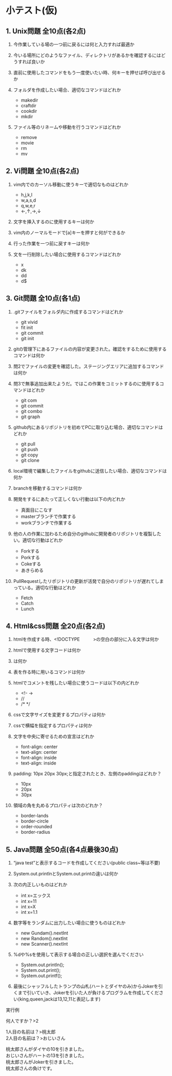 # 小テスト(仮)

## 1. Unix問題 全10点(各2点)

1. 今作業している場の一つ前に戻るには何と入力すれば最適か

1. 今いる場所にどのようなファイル、ディレクトリがあるかを確認するにはどうすれば良いか

1. 直前に使用したコマンドをもう一度使いたい時、何キーを押せば呼び出せるか

1. フォルダを作成したい場合、適切なコマンドはどれか
   - makedir
   - craftdir
   - cookdir
   - mkdir
5. ファイル等のリネームや移動を行うコマンドはどれか
   - remove
   - movie
   - rm
   - mv
## 2. Vi問題 全10点(各2点)

1. vim内でのカーソル移動に使うキーで適切なものはどれか
   - h,j,k,l
   - w,a,s,d
   - q,w,e,r
   - ←,↑,→,↓

2. 文字を挿入するのに使用するキーは何か

1. vim内のノーマルモードで[a]キーを押すと何ができるか

1. 行った作業を一つ前に戻すキーは何か

1. 文を一行削除したい場合に使用するコマンドはどれか
    - x
    - dk
    - dd
    - d$
## 3. Git問題 全10点(各1点)

1. .gitファイルをフォルダ内に作成するコマンドはどれか
   - git vivid
   - fit init
   - git commit
   - git init

2. gitの管理下にあるファイルの内容が変更された。確認をするために使用するコマンドは何か

1. 問2でファイルの変更を確認した。ステージングエリアに追加するコマンドは何か

1. 問3で無事追加出来たようだ。ではこの作業をコミットするのに使用するコマンドはどれか
   - git com
   - git commit
   - git combo
   - git graph

5. github内にあるリポジトリを初めてPCに取り込む場合、適切なコマンドはどれか
   - git pull
   - git push
   - git copy
   - git clone

6. local環境で編集したファイルをgithubに送信したい場合、適切なコマンドは何か

1. branchを移動するコマンドは何か

1. 開発をするにあたって正しくない行動は以下の内どれか
   - 真面目にこなす
   - masterブランチで作業する
   - workブランチで作業する

9. 他の人の作業に加わるため自分のgithubに開発者のリポジトリを複製したい。適切な行動はどれか
   - Forkする
   - Porkする
   - Cokeする
   - あきらめる

10. PullRequestしたリポジトリの更新が活発で自分のリポジトリが遅れてしまっている。適切な行動はどれか
    - Fetch
    - Catch
    - Lunch
 
## 4. Html&css問題 全20点(各2点)

1. htmlを作成する時、&lt;!DOCTYPE　　　&gt;の空白の部分に入る文字は何か

1. htmlで使用する文字コードは何か

1. <p></p>は何か

1. 表を作る時に用いるコマンドは何か

1. htmlでコメントを残したい場合に使うコードは以下の内どれか

   - &lt;!- -&gt;
   - //
   - /* */

6. cssで文字サイズを変更するプロパティは何か

1. cssで横幅を指定するプロパティは何か

1. 文字を中央に寄せるための宣言はどれか

   - font-align: center
   - text-align: center
   - font-align: inside
   - text-align: inside

9. padding: 10px 20px 30px;と指定されたとき、左側のpaddingはどれか？

   - 10px
   - 20px
   - 30px

10. 領域の角を丸めるプロパティは次のどれか？

    - border-lands
    - border-circle
    - order-rounded
    - border-radius

## 5. Java問題 全50点(各4点最後30点)

1. “java test”と表示するコードを作成してください(public class~等は不要)

1. System.out.printlnとSystem.out.printの違いは何か

1. 次の内正しいものはどれか

   - int x=エックス
   - int x=11
   - int x=X
   - int x=1.1

1. 数字等をランダムに出力したい場合に使うものはどれか

   - new Gundam().nextInt
   - new Random().nextInt
   - new Scanner().nextInt

1. %dや%sを使用して表示する場合の正しい選択を選んでください

   - System.out.println();
   - System.out.print();
   - System.out.printf();

1. 最後にシャッフルしたトランプの山札(ハートとダイヤのみ)からJokerを引くまで引いていき、Jokerを引いた人が負けるプログラムを作成してください(king,queen,jackは13,12,11と表記します)

実行例

何人ですか？&gt;2

1人目の名前は？&gt;桃太郎  
2人目の名前は？&gt;おじいさん

桃太郎さんがダイヤの10を引きました。  
おじいさんがハートの13を引きました。  
桃太郎さんがJokerを引きました。  
桃太郎さんの負けです。

